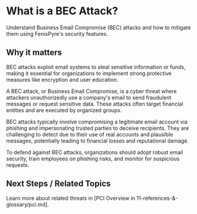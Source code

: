 # What is a BEC Attack?

Understand Business Email Compromise (BEC) attacks and how to mitigate them using FenixPyre's security features.


## Why it matters
BEC attacks exploit email systems to steal sensitive information or funds, making it essential for organizations to implement strong protective measures like encryption and user education.

A BEC attack, or Business Email Compromise, is a cyber threat where attackers unauthorizedly use a company's email to send fraudulent messages or request sensitive data. These attacks often target financial entities and are executed by organized groups.

BEC attacks typically involve compromising a legitimate email account via phishing and impersonating trusted parties to deceive recipients. They are challenging to detect due to their use of real accounts and plausible messages, potentially leading to financial losses and reputational damage.

To defend against BEC attacks, organizations should adopt robust email security, train employees on phishing risks, and monitor for suspicious requests.

## Next Steps / Related Topics  
Learn more about related threats in [PCI Overview in 11-references-&-glossary/pci.md].
